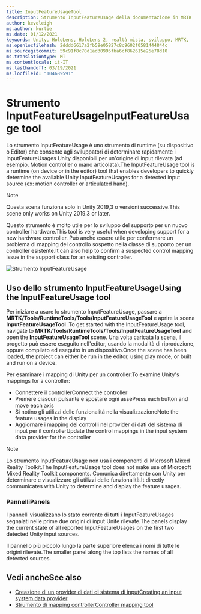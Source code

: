 ```yaml
---
title: InputFeatureUsageTool
description: Strumento InputFeatureUsage della documentazione in MRTK
author: keveleigh
ms.author: kurtie
ms.date: 01/12/2021
keywords: Unity, HoloLens, HoloLens 2, realtà mista, sviluppo, MRTK,
ms.openlocfilehash: 2dddd6617a2fb59e05827c8c9602f0581444844c
ms.sourcegitcommit: 59c91f8c70d1ad30995fba6cf862615e25e78d10
ms.translationtype: MT
ms.contentlocale: it-IT
ms.lasthandoff: 03/19/2021
ms.locfileid: "104689591"
---
```

# <a name="inputfeatureusage-tool"></a><span data-ttu-id="ae32c-104">Strumento InputFeatureUsage</span><span class="sxs-lookup"><span data-stu-id="ae32c-104">InputFeatureUsage tool</span></span>

<span data-ttu-id="ae32c-105">Lo strumento InputFeatureUsage è uno strumento di runtime (su dispositivo o Editor) che consente agli sviluppatori di determinare rapidamente i InputFeatureUsages Unity disponibili per un'origine di input rilevata (ad esempio, Motion controller o mano articolata).</span><span class="sxs-lookup"><span data-stu-id="ae32c-105">The InputFeatureUsage tool is a runtime (on device or in the editor) tool that enables developers to quickly determine the available Unity InputFeatureUsages for a detected input source (ex: motion controller or articulated hand).</span></span>

> [!NOTE]
> <span data-ttu-id="ae32c-106">Questa scena funziona solo in Unity 2019,3 o versioni successive.</span><span class="sxs-lookup"><span data-stu-id="ae32c-106">This scene only works on Unity 2019.3 or later.</span></span>

<span data-ttu-id="ae32c-107">Questo strumento è molto utile per lo sviluppo del supporto per un nuovo controller hardware.</span><span class="sxs-lookup"><span data-stu-id="ae32c-107">This tool is very useful when developing support for a new hardware controller.</span></span> <span data-ttu-id="ae32c-108">Può anche essere utile per confermare un problema di mapping del controllo sospetto nella classe di supporto per un controller esistente.</span><span class="sxs-lookup"><span data-stu-id="ae32c-108">It can also help to confirm a suspected control mapping issue in the support class for an existing controller.</span></span>

![Strumento InputFeatureUsage](../Images/ControllerMappingTool/InputFeatureUsages.png)

## <a name="using-the-inputfeatureusage-tool"></a><span data-ttu-id="ae32c-110">Uso dello strumento InputFeatureUsage</span><span class="sxs-lookup"><span data-stu-id="ae32c-110">Using the InputFeatureUsage tool</span></span>

<span data-ttu-id="ae32c-111">Per iniziare a usare lo strumento InputFeatureUsage, passare a **MRTK/Tools/RuntimeTools/Tools/InputFeatureUsageTool** e aprire la scena **InputFeatureUsageTool** .</span><span class="sxs-lookup"><span data-stu-id="ae32c-111">To get started with the InputFeatureUsage tool, navigate to **MRTK/Tools/RuntimeTools/Tools/InputFeatureUsageTool** and open the **InputFeatureUsageTool** scene.</span></span> <span data-ttu-id="ae32c-112">Una volta caricata la scena, il progetto può essere eseguito nell'editor, usando la modalità di riproduzione, oppure compilato ed eseguito in un dispositivo.</span><span class="sxs-lookup"><span data-stu-id="ae32c-112">Once the scene has been loaded, the project can either be run in the editor, using play mode, or built and run on a device.</span></span>

<span data-ttu-id="ae32c-113">Per esaminare i mapping di Unity per un controller:</span><span class="sxs-lookup"><span data-stu-id="ae32c-113">To examine Unity's mappings for a controller:</span></span>

- <span data-ttu-id="ae32c-114">Connettere il controller</span><span class="sxs-lookup"><span data-stu-id="ae32c-114">Connect the controller</span></span>
- <span data-ttu-id="ae32c-115">Premere ciascun pulsante e spostare ogni asse</span><span class="sxs-lookup"><span data-stu-id="ae32c-115">Press each button and move each axis</span></span>
- <span data-ttu-id="ae32c-116">Si notino gli utilizzi delle funzionalità nella visualizzazione</span><span class="sxs-lookup"><span data-stu-id="ae32c-116">Note the feature usages in the display</span></span>
- <span data-ttu-id="ae32c-117">Aggiornare i mapping dei controlli nel provider di dati del sistema di input per il controller</span><span class="sxs-lookup"><span data-stu-id="ae32c-117">Update the control mappings in the input system data provider for the controller</span></span>

> [!NOTE]
> <span data-ttu-id="ae32c-118">Lo strumento InputFeatureUsage non usa i componenti di Microsoft Mixed Reality Toolkit.</span><span class="sxs-lookup"><span data-stu-id="ae32c-118">The InputFeatureUsage tool does not make use of Microsoft Mixed Reality Toolkit components.</span></span> <span data-ttu-id="ae32c-119">Comunica direttamente con Unity per determinare e visualizzare gli utilizzi delle funzionalità.</span><span class="sxs-lookup"><span data-stu-id="ae32c-119">It directly communicates with Unity to determine and display the feature usages.</span></span>

### <a name="panels"></a><span data-ttu-id="ae32c-120">Pannelli</span><span class="sxs-lookup"><span data-stu-id="ae32c-120">Panels</span></span>

<span data-ttu-id="ae32c-121">I pannelli visualizzano lo stato corrente di tutti i InputFeatureUsages segnalati nelle prime due origini di input Unite rilevate.</span><span class="sxs-lookup"><span data-stu-id="ae32c-121">The panels display the current state of all reported InputFeatureUsages on the first two detected Unity input sources.</span></span>

<span data-ttu-id="ae32c-122">Il pannello più piccolo lungo la parte superiore elenca i nomi di tutte le origini rilevate.</span><span class="sxs-lookup"><span data-stu-id="ae32c-122">The smaller panel along the top lists the names of all detected sources.</span></span>

## <a name="see-also"></a><span data-ttu-id="ae32c-123">Vedi anche</span><span class="sxs-lookup"><span data-stu-id="ae32c-123">See also</span></span>

- [<span data-ttu-id="ae32c-124">Creazione di un provider di dati di sistema di input</span><span class="sxs-lookup"><span data-stu-id="ae32c-124">Creating an input system data provider</span></span>](../Input/CreateDataProvider.md)
- [<span data-ttu-id="ae32c-125">Strumento di mapping controller</span><span class="sxs-lookup"><span data-stu-id="ae32c-125">Controller mapping tool</span></span>](./ControllerMappingTool.md)
